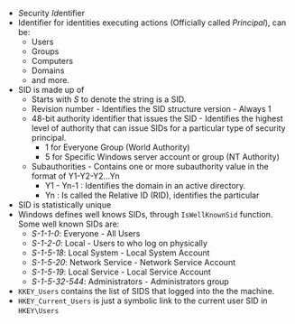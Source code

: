 - *S*ecurity *Id*entifier
- Identifier for identities executing actions (Officially called *Principal*), can be:
	- Users
	- Groups
	- Computers 
	- Domains
	- and more.
- SID is made up of
	- Starts with *S* to denote the string is a SID.
	- Revision number - Identifies the SID structure version - Always 1
	- 48-bit authority identifier that issues the SID - Identifies the highest level of authority that can issue SIDs for a particular type of security principal.
		- 1 for Everyone Group (World Authority)
		- 5 for Specific Windows server account or group (NT Authority)
	- Subauthorities - Contains one or more subauthority value in the format of Y1-Y2-Y2...Yn
		- Y1 - Yn-1 : Identifies the domain in an active directory.
		- Yn : Is called the Relative ID (RID), identifies the particular
- SID is statistically unique
- Windows defines well knows SIDs, through `IsWellKnownSid` function. Some well known SIDs are:
	- *S-1-1-0*: Everyone - All Users
	- *S-1-2-0*: Local - Users to who log on physically
	- *S-1-5-18*: Local System - Local System Account
	- *S-1-5-20*: Network Service - Network Service Account
	- *S-1-5-19*: Local Service - Local Service Account
	- *S-1-5-32-544*: Administrators - Administrators group
- `KKEY_Users` contains the list of SIDS that logged into the the machine.
- `HKEY_Current_Users` is just a symbolic link to the current user SID in `HKEY\Users`